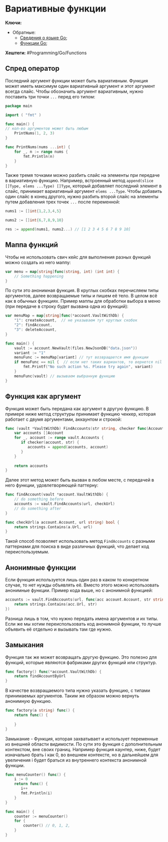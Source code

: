 
# Вариативные функции

**Ключи:**
- Обратные:
	- [Сведения о языке Go](GO);
	- [Функции Go](Go-functions);

**Хештеги:** #Programming/Go/Functions

## Спред оператор

Последний аргумент функции может быть вариативным. Функция может иметь максимум один вариативный аргумент и этот аргумент всегда слайс. Чтобы обозначить аргумент вариативным, нужно поставить три точки `...` перед его типом:

```go
package main

import ( "fmt" )

func main() { 
// кол-во аргументов может быть любым
	PrintNums(1, 2, 3)
}

func PrintNums(nums ...int) {
	for _, n := range nums {
		fmt.Println(n)
	}
}
```

Также тремя точками можно разбить слайс на элементы при передаче в вариативную функцию. Например, встроенный метод `append(slice []Type, elems ...Type) []Type`, который добавляет последний элемент в слайс, принимает вариативный аргумент `elems ...Type`. Чтобы добавить один слайс в конец другого, нужно разбить второй слайс на элементы путем добавления трех точек `...` после переменной:

```go
nums1 := []int{1,2,3,4,5}

nums2 := []int{6,7,8,9,10}

res := append(nums1, nums2...) // [1 2 3 4 5 6 7 8 9 10]
```

## Маппа функций

Чтобы не использовать свич кейс для выполнения разных функций можно создать из него маппу:

```go
var menu = map[string]func(string, int) (int int) {
	// Something happening
}
```

По сути это анонимная функция. В круглых скобках перечисляем типы аргументов, далее возвращаемые типы и пишем её тело. В целом всё как в обычных функциях.
Пример маппы для обработки выбора в меню (при передаче в строку будет вызвана одна из функций):

```go
var menuMap = map[string]func(*account.VaultWithDb) {  
    "1": createAccount,  // не указываем тут круглых скобок
    "2": findAccount,  
    "3": deleteAccount,  
}

func main() {
	vault := account.NewVault(files.NewJsonDB("data.json"))
    variant := "1"
    menuFunc := menuMap[variant] // тут возвращается имя функции
    if menuFunc == nil {  // если нет таких вариантов, то вернется nil
	    fmt.Printf("No such action %s. Please try again", variant)  
	}  
	menuFunc(vault) // вызываем выбранную функцию
}
```

## Функция как аргумент

Функция может быть передана как аргумент в другую функцию. В примере ниже метод структуры принимает функцию чеккер, которая работает с двумя аргументами, аккаунтом и строкой:

```go
func (vault *VaultWithDb) FindAccounts(str string, checker func(Account, string) bool) []Account {  
    var accounts []Account  
    for _, account := range vault.Accounts {  
       if checker(account, str) {  
          accounts = append(accounts, account)  
       }  
    }  
  
    return accounts  
}
```

Далее этот метод может быть вызван в любом месте, с передачей в него функции, удовлетворяющей паттерну:

```go
func findAccount(vault *account.VaultWithDb) {  
    // do something before
    accounts := vault.FindAccounts(url, checkUrl)  
    // do something after
}

func checkUrl(a account.Account, url string) bool {  
    return strings.Contains(a.Url, url)  
}
```

Такой способ позволяет использовать метод `FindAccounts` с разными паттернами для поиска в виде различных функций, что делает код переиспользуемым.

## Анонимные функции

Если функция используется лишь один раз в каком то конкретном случае, то нет нужды объявлять её. Вместо этого можно использовать анонимные функции. Пример кода выше, но с анонимной функцией:

```go
accounts := vault.FindAccounts(url, func(acc account.Account, str string) bool {  
    return strings.Contains(acc.Url, str)  
})
```

Разница лишь в том, что нужно передать имена аргументов и их типы.
Если же мы хотим переиспользовать код анонимной функции, то лучше объявить её отдельно и вызывать там где нужно.

## Замыкания

Функция так же может возвращать другую функцию. Это полезно для функций, которые являются фабриками других функций или структур.

```go
func factory() func(*account.VaultWithDb) {  
    return findAccountByUrl  
}
```

В качестве возвращаемого типа нужно указать функцию, с типами принимаемых аргументов. Таким же образом можно вернуть анонимную функцию.

```go
func factory(a string) func() {  
    return func() {  
  
    }  
}
```

Замыкание - Функция, которая захватывает и использует переменные из внешней области видимости. По сути это функция с дополнительным контекстом, вне своих границ. Например функция каунтер, ниже, будет изначально брать i как 0, во внешнем контексте, но в дальнейшем для увеличения i будет браться из внутреннего контекста анонимной функции.

```go
func menuCounter() func() {  
    i := 0  
    return func() {  
       i++  
       fmt.Println(i)  
    }  
}

func main() {
    counter := menuCounter()
    for {
        counter() // 0, 1, 2,
    }
}
```


